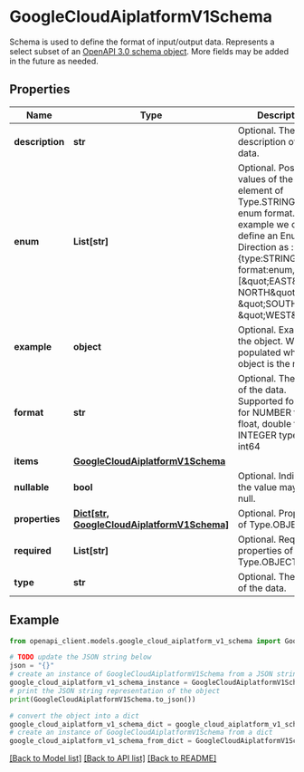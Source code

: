 # GoogleCloudAiplatformV1Schema

Schema is used to define the format of input/output data. Represents a select subset of an [OpenAPI 3.0 schema object](https://spec.openapis.org/oas/v3.0.3#schema). More fields may be added in the future as needed.

## Properties

Name | Type | Description | Notes
------------ | ------------- | ------------- | -------------
**description** | **str** | Optional. The description of the data. | [optional] 
**enum** | **List[str]** | Optional. Possible values of the element of Type.STRING with enum format. For example we can define an Enum Direction as : {type:STRING, format:enum, enum:[\&quot;EAST\&quot;, NORTH\&quot;, \&quot;SOUTH\&quot;, \&quot;WEST\&quot;]} | [optional] 
**example** | **object** | Optional. Example of the object. Will only populated when the object is the root. | [optional] 
**format** | **str** | Optional. The format of the data. Supported formats: for NUMBER type: float, double for INTEGER type: int32, int64 | [optional] 
**items** | [**GoogleCloudAiplatformV1Schema**](GoogleCloudAiplatformV1Schema.md) |  | [optional] 
**nullable** | **bool** | Optional. Indicates if the value may be null. | [optional] 
**properties** | [**Dict[str, GoogleCloudAiplatformV1Schema]**](GoogleCloudAiplatformV1Schema.md) | Optional. Properties of Type.OBJECT. | [optional] 
**required** | **List[str]** | Optional. Required properties of Type.OBJECT. | [optional] 
**type** | **str** | Optional. The type of the data. | [optional] 

## Example

```python
from openapi_client.models.google_cloud_aiplatform_v1_schema import GoogleCloudAiplatformV1Schema

# TODO update the JSON string below
json = "{}"
# create an instance of GoogleCloudAiplatformV1Schema from a JSON string
google_cloud_aiplatform_v1_schema_instance = GoogleCloudAiplatformV1Schema.from_json(json)
# print the JSON string representation of the object
print(GoogleCloudAiplatformV1Schema.to_json())

# convert the object into a dict
google_cloud_aiplatform_v1_schema_dict = google_cloud_aiplatform_v1_schema_instance.to_dict()
# create an instance of GoogleCloudAiplatformV1Schema from a dict
google_cloud_aiplatform_v1_schema_from_dict = GoogleCloudAiplatformV1Schema.from_dict(google_cloud_aiplatform_v1_schema_dict)
```
[[Back to Model list]](../README.md#documentation-for-models) [[Back to API list]](../README.md#documentation-for-api-endpoints) [[Back to README]](../README.md)


